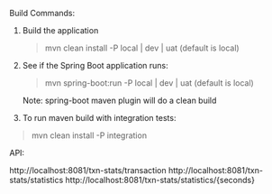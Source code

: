 
Build Commands:

1. Build the application

   > mvn clean install -P local | dev | uat (default is local)

2. See if the Spring Boot application runs:

   > mvn spring-boot:run -P local | dev | uat (default is local)

   Note: spring-boot maven plugin will do a clean build

3. To run maven build with integration tests:

  > mvn clean install -P integration


API:

http://localhost:8081/txn-stats/transaction
http://localhost:8081/txn-stats/statistics
http://localhost:8081/txn-stats/statistics/{seconds}
